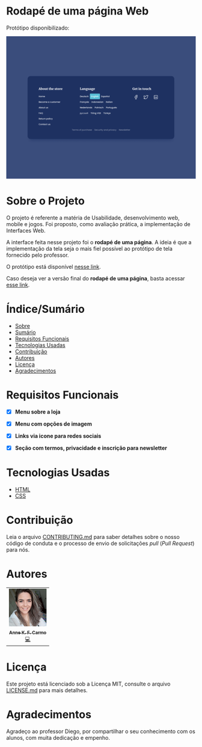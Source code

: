 # Rodapé de uma página Web

Protótipo disponibilizado:

![Capa do Projeto](./imagens/day_1521.png)

# Sobre o Projeto

O projeto é referente a matéria de Usabilidade, desenvolvimento web, mobile e jogos. Foi proposto, como avaliação prática, a implementação de Interfaces Web. 

A interface feita nesse projeto foi o **rodapé de uma página**. A ideia é que a implementação da tela seja o mais fiel possível ao protótipo de tela fornecido pelo professor.

O protótipo está disponível [nesse link](https://uidesigndaily.com/posts/figma-footer-dark-mode-day-1521).

Caso deseja ver a versão final do **rodapé de uma página**, basta acessar [esse link](https://rodape-pagina.vercel.app/).

# Índice/Sumário

* [Sobre](#sobre-o-projeto)
* [Sumário](#índice/sumário)
* [Requisitos Funcionais](#requisitos-funcionais)
* [Tecnologias Usadas](#tecnologias-usadas)
* [Contribuição](#contribuição)
* [Autores](#autores)
* [Licença](#licença)
* [Agradecimentos](#agradecimentos)


# Requisitos Funcionais 

- [x] **Menu sobre a loja**
- [x] **Menu com opções de imagem**
- [x] **Links via icone para redes sociais**
- [x] **Seção com termos, privacidade e inscrição para newsletter**


# Tecnologias Usadas

- [HTML](https://developer.mozilla.org/pt-BR/docs/Web/HTML)
- [CSS](https://developer.mozilla.org/pt-BR/docs/Web/CSS)


# Contribuição

Leia o arquivo [CONTRIBUTING.md](CONTRIBUTING.md) para saber detalhes sobre o nosso código de conduta e o processo de envio de solicitações *pull* (*Pull Request*) para nós.

# Autores

<table>
  <tbody>
    <tr>
    <td align="center">
	  	<a href="https://github.com/annekarolinefc">
			<img src="imagens/ft_Anne.jpg" width="100px;" alt="Anne Karoline"/>
			<br />
			<sub><b>Anne K. F. Carmo</b></sub>
		</a>
		<br />
		<a href="https://github.com/annekarolinefc" title="Code">💻</a>
	</td>
    </tr>
	</tbody>
<table>

# Licença

Este projeto está licenciado sob a Licença MIT,  consulte o arquivo [LICENSE.md](LICENSE.md) para mais detalhes.

# Agradecimentos

Agradeço ao professor Diego, por compartilhar o seu conhecimento com os alunos, com muita dedicação e empenho.